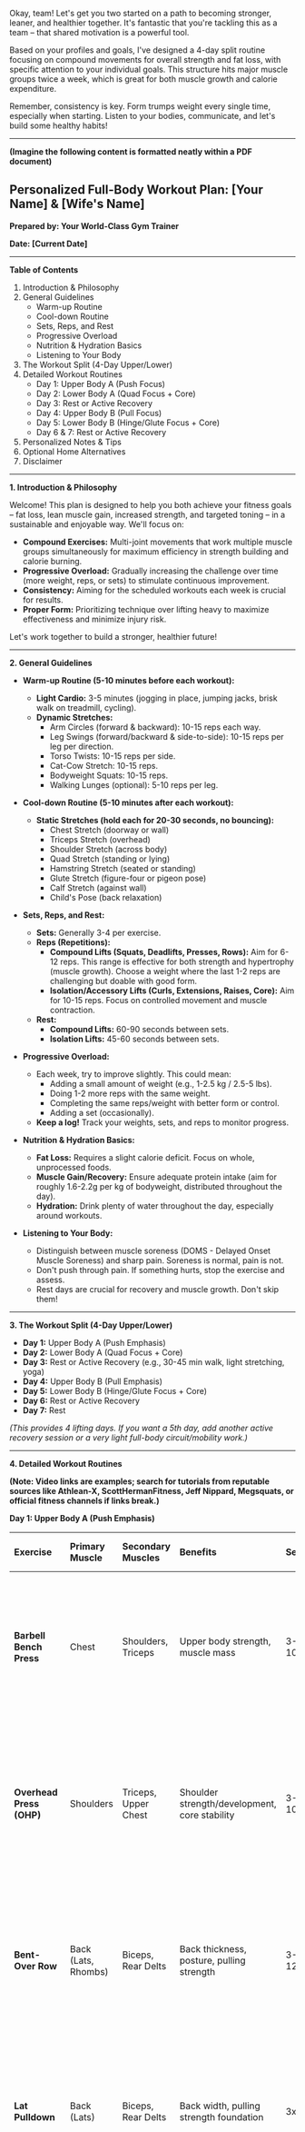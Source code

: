 Okay, team! Let's get you two started on a path to becoming stronger, leaner, and healthier together. It's fantastic that you're tackling this as a team – that shared motivation is a powerful tool.

Based on your profiles and goals, I've designed a 4-day split routine focusing on compound movements for overall strength and fat loss, with specific attention to your individual goals. This structure hits major muscle groups twice a week, which is great for both muscle growth and calorie expenditure.

Remember, consistency is key. Form trumps weight every single time, especially when starting. Listen to your bodies, communicate, and let's build some healthy habits!

---

**(Imagine the following content is formatted neatly within a PDF document)**

## Personalized Full-Body Workout Plan: [Your Name] & [Wife's Name]

**Prepared by: Your World-Class Gym Trainer**

**Date: [Current Date]**

---

**Table of Contents**

1.  Introduction & Philosophy
2.  General Guidelines
    *   Warm-up Routine
    *   Cool-down Routine
    *   Sets, Reps, and Rest
    *   Progressive Overload
    *   Nutrition & Hydration Basics
    *   Listening to Your Body
3.  The Workout Split (4-Day Upper/Lower)
4.  Detailed Workout Routines
    *   Day 1: Upper Body A (Push Focus)
    *   Day 2: Lower Body A (Quad Focus + Core)
    *   Day 3: Rest or Active Recovery
    *   Day 4: Upper Body B (Pull Focus)
    *   Day 5: Lower Body B (Hinge/Glute Focus + Core)
    *   Day 6 & 7: Rest or Active Recovery
5.  Personalized Notes & Tips
6.  Optional Home Alternatives
7.  Disclaimer

---

**1. Introduction & Philosophy**

Welcome! This plan is designed to help you both achieve your fitness goals – fat loss, lean muscle gain, increased strength, and targeted toning – in a sustainable and enjoyable way. We'll focus on:

*   **Compound Exercises:** Multi-joint movements that work multiple muscle groups simultaneously for maximum efficiency in strength building and calorie burning.
*   **Progressive Overload:** Gradually increasing the challenge over time (more weight, reps, or sets) to stimulate continuous improvement.
*   **Consistency:** Aiming for the scheduled workouts each week is crucial for results.
*   **Proper Form:** Prioritizing technique over lifting heavy to maximize effectiveness and minimize injury risk.

Let's work together to build a stronger, healthier future!

---

**2. General Guidelines**

*   **Warm-up Routine (5-10 minutes before each workout):**
    *   **Light Cardio:** 3-5 minutes (jogging in place, jumping jacks, brisk walk on treadmill, cycling).
    *   **Dynamic Stretches:**
        *   Arm Circles (forward & backward): 10-15 reps each way.
        *   Leg Swings (forward/backward & side-to-side): 10-15 reps per leg per direction.
        *   Torso Twists: 10-15 reps per side.
        *   Cat-Cow Stretch: 10-15 reps.
        *   Bodyweight Squats: 10-15 reps.
        *   Walking Lunges (optional): 5-10 reps per leg.

*   **Cool-down Routine (5-10 minutes after each workout):**
    *   **Static Stretches (hold each for 20-30 seconds, no bouncing):**
        *   Chest Stretch (doorway or wall)
        *   Triceps Stretch (overhead)
        *   Shoulder Stretch (across body)
        *   Quad Stretch (standing or lying)
        *   Hamstring Stretch (seated or standing)
        *   Glute Stretch (figure-four or pigeon pose)
        *   Calf Stretch (against wall)
        *   Child's Pose (back relaxation)

*   **Sets, Reps, and Rest:**
    *   **Sets:** Generally 3-4 per exercise.
    *   **Reps (Repetitions):**
        *   **Compound Lifts (Squats, Deadlifts, Presses, Rows):** Aim for 6-12 reps. This range is effective for both strength and hypertrophy (muscle growth). Choose a weight where the last 1-2 reps are challenging but doable with good form.
        *   **Isolation/Accessory Lifts (Curls, Extensions, Raises, Core):** Aim for 10-15 reps. Focus on controlled movement and muscle contraction.
    *   **Rest:**
        *   **Compound Lifts:** 60-90 seconds between sets.
        *   **Isolation Lifts:** 45-60 seconds between sets.

*   **Progressive Overload:**
    *   Each week, try to improve slightly. This could mean:
        *   Adding a small amount of weight (e.g., 1-2.5 kg / 2.5-5 lbs).
        *   Doing 1-2 more reps with the same weight.
        *   Completing the same reps/weight with better form or control.
        *   Adding a set (occasionally).
    *   **Keep a log!** Track your weights, sets, and reps to monitor progress.

*   **Nutrition & Hydration Basics:**
    *   **Fat Loss:** Requires a slight calorie deficit. Focus on whole, unprocessed foods.
    *   **Muscle Gain/Recovery:** Ensure adequate protein intake (aim for roughly 1.6-2.2g per kg of bodyweight, distributed throughout the day).
    *   **Hydration:** Drink plenty of water throughout the day, especially around workouts.

*   **Listening to Your Body:**
    *   Distinguish between muscle soreness (DOMS - Delayed Onset Muscle Soreness) and sharp pain. Soreness is normal, pain is not.
    *   Don't push through pain. If something hurts, stop the exercise and assess.
    *   Rest days are crucial for recovery and muscle growth. Don't skip them!

---

**3. The Workout Split (4-Day Upper/Lower)**

*   **Day 1:** Upper Body A (Push Emphasis)
*   **Day 2:** Lower Body A (Quad Focus + Core)
*   **Day 3:** Rest or Active Recovery (e.g., 30-45 min walk, light stretching, yoga)
*   **Day 4:** Upper Body B (Pull Emphasis)
*   **Day 5:** Lower Body B (Hinge/Glute Focus + Core)
*   **Day 6:** Rest or Active Recovery
*   **Day 7:** Rest

*(This provides 4 lifting days. If you want a 5th day, add another active recovery session or a very light full-body circuit/mobility work.)*

---

**4. Detailed Workout Routines**

**(Note: Video links are examples; search for tutorials from reputable sources like Athlean-X, ScottHermanFitness, Jeff Nippard, Megsquats, or official fitness channels if links break.)**

**Day 1: Upper Body A (Push Emphasis)**

| Exercise                   | Primary Muscle | Secondary Muscles      | Benefits                                      | Sets/Reps | Rest  | Form Instructions                                                                                                                                                              | Video Link Example                     | Notes/Alternatives                                                                                                                               |
| :------------------------- | :------------- | :--------------------- | :-------------------------------------------- | :-------- | :---- | :----------------------------------------------------------------------------------------------------------------------------------------------------------------------------- | :------------------------------------- | :----------------------------------------------------------------------------------------------------------------------------------------------- |
| **Barbell Bench Press**    | Chest          | Shoulders, Triceps     | Upper body strength, muscle mass              | 3-4x 6-10 | 90s   | Lie flat, feet planted, slight back arch, grip slightly wider than shoulders. Lower bar to mid-chest, elbows slightly tucked (45-60°). Press up powerfully.                | [Bench Press](https://youtu.be/rT7DgCr-3pg) | **Alt:** Dumbbell Bench Press (good for stability & range of motion). **Wife:** May prefer dumbbells. Start light, focus on control.            |
| **Overhead Press (OHP)**   | Shoulders      | Triceps, Upper Chest   | Shoulder strength/development, core stability | 3-4x 6-10 | 90s   | Stand tall, core braced, grip shoulder-width. Bar starts at upper chest/clavicle. Press straight up overhead, head slightly through. Control descent.                         | [OHP](https://youtu.be/2yjwXTZQDDI)       | **Alt:** Seated Dumbbell Press. **Male:** Ensure full ROM despite height. **Female:** Dumbbells might feel more manageable initially.           |
| **Bent-Over Row**          | Back (Lats, Rhombs) | Biceps, Rear Delts     | Back thickness, posture, pulling strength     | 3-4x 8-12 | 60-90s| Hinge at hips (back straight!), knees slightly bent. Pull bar/dumbbells towards lower chest/upper abs. Squeeze shoulder blades. Control descent.                              | [Bent Over Row](https://youtu.be/vT2GjY_Umpw) | **Alt:** Dumbbell Rows, Seated Cable Row. **Male:** May need to elevate plates or use rack pull position if ROM is limited by height/flexibility. |
| **Lat Pulldown**           | Back (Lats)    | Biceps, Rear Delts     | Back width, pulling strength foundation       | 3x 10-15  | 60s   | Sit, secure knees under pads. Grip wide (overhand). Pull bar down to upper chest, leaning back slightly. Squeeze lats. Control upward movement.                               | [Lat Pulldown](https://youtu.be/EUIri47EpcA) | **Alt:** Assisted Pull-ups. If no machine, use Resistance Band Pulldowns.                                                                        |
| **Dumbbell Lateral Raise** | Shoulders (Side) | Traps                  | Shoulder width, definition                   | 3x 12-15  | 45-60s| Stand, slight bend in elbows. Raise dumbbells out to the sides up to shoulder height, leading with elbows. Control descent. Avoid swinging.                                     | [Lateral Raise](https://youtu.be/3VcKaXpzqRo) | Focus on feeling the side deltoids work. Keep weight moderate.                                                                                   |
| **Triceps Pushdown**       | Triceps        | -                      | Triceps isolation, elbow extension            | 3x 10-15  | 45-60s| Stand facing cable machine (rope or bar attachment). Elbows tucked at sides. Extend arms fully, squeezing triceps. Control return to start.                                 | [Triceps Pushdown](https://youtu.be/2-LAMcpzODU) | **Alt:** Overhead Dumbbell Extension, Band Pushdowns.                                                                                            |

**Day 2: Lower Body A (Quad Focus + Core)**

| Exercise                   | Primary Muscle | Secondary Muscles      | Benefits                                       | Sets/Reps | Rest  | Form Instructions                                                                                                                                                             | Video Link Example                  | Notes/Alternatives                                                                                                                               |
| :------------------------- | :------------- | :--------------------- | :--------------------------------------------- | :-------- | :---- | :---------------------------------------------------------------------------------------------------------------------------------------------------------------------------- | :---------------------------------- | :----------------------------------------------------------------------------------------------------------------------------------------------- |
| **Barbell Back Squat**     | Quads          | Glutes, Hamstrings     | Overall leg strength, muscle mass, core        | 3-4x 6-10 | 90s   | Bar on upper back (traps, not neck). Feet shoulder-width apart, toes slightly out. Chest up, core braced. Sit back and down (like sitting in a chair) until thighs parallel or below. Drive up through heels. | [Back Squat](https://youtu.be/ultWZbZPrBI)  | **Alt:** Goblet Squat (good for learning form), Leg Press. **Male:** Focus on depth despite long legs. **Female:** Ensure full ROM. Start light. |
| **Romanian Deadlift (RDL)**| Hamstrings     | Glutes, Lower Back     | Hamstring/glute development, posterior chain   | 3-4x 8-12 | 90s   | Stand tall, slight knee bend (keep it). Hinge at hips, pushing butt back, keeping back straight. Lower weight towards shins/floor (feel hamstring stretch). Return by squeezing glutes. | [RDL](https://youtu.be/JCXUYuzwNrM)       | **Alt:** Dumbbell RDLs, Good Mornings (advanced). Crucial for balancing quad work. **Male:** Be mindful of lower back, maintain neutral spine.    |
| **Walking Lunges**         | Quads, Glutes  | Hamstrings, Balance    | Unilateral strength, balance, hip mobility     | 3x 10-12 per leg | 60s   | Step forward, lower back knee towards ground (both knees ~90°). Push off front foot to stand or step into next lunge. Keep torso upright.                                       | [Walking Lunge](https://youtu.be/L8fvypPrzz4) | **Alt:** Stationary Lunges, Reverse Lunges (easier on knees). Can hold dumbbells.                                                                |
| **Leg Extension**          | Quads          | -                      | Quad isolation, definition                     | 3x 12-15  | 45-60s| Sit in machine, adjust pad to ankles. Extend legs fully, squeezing quads at the top. Control the negative (lowering phase).                                                | [Leg Extension](https://youtu.be/YyvSfVjQeL0) | Focus on contraction, not excessive weight.                                                                                                    |
| **Plank**                  | Core (Abs, Obliques) | Lower Back, Shoulders | Core stability, endurance                      | 3x 30-60 sec hold | 60s   | Forearms on ground, elbows under shoulders. Body straight line head to heels. Brace core, don't let hips sag or rise too high.                                               | [Plank](https://youtu.be/ASdvN_XEl_c)       | **Alt:** Knee Plank (easier), Weighted Plank. **Wife:** Excellent core focus exercise.                                                           |
| **Leg Raises**             | Core (Lower Abs) | Hip Flexors            | Lower abdominal strength                       | 3x 15-20  | 45-60s| Lie flat on back, hands under hips or by sides. Keeping legs straight (slight knee bend OK), raise them towards ceiling. Lower slowly. Don't let lower back arch excessively.   | [Leg Raise](https://youtu.be/JB2oyawG9KI)   | **Alt:** Hanging Leg Raises (advanced), Reverse Crunches. **Wife:** Focus on controlled movement for core engagement.                            |

**Day 3: Rest or Active Recovery**

*   Light activity like walking, swimming, cycling, or gentle stretching/yoga. Helps with blood flow and recovery without adding stress.

**Day 4: Upper Body B (Pull Emphasis)**

| Exercise                   | Primary Muscle | Secondary Muscles      | Benefits                                      | Sets/Reps | Rest  | Form Instructions                                                                                                                                                            | Video Link Example                     | Notes/Alternatives                                                                                                                            |
| :------------------------- | :------------- | :--------------------- | :-------------------------------------------- | :-------- | :---- | :--------------------------------------------------------------------------------------------------------------------------------------------------------------------------- | :------------------------------------- | :-------------------------------------------------------------------------------------------------------------------------------------------- |
| **Pull-ups / Assisted Pull-ups** | Back (Lats)    | Biceps, Forearms       | Upper body pulling strength, back width       | 3-4x As Many Reps As Possible (AMRAP) or 6-10 | 90s   | Grip bar slightly wider than shoulders (overhand). Hang fully extended. Pull chest towards bar. Control descent. Use assist machine/bands if needed.                           | [Pull Up](https://youtu.be/eGo4IYlbE5g)        | **Alt:** Lat Pulldown (if pull-ups not possible). Work towards unassisted reps!                                                               |
| **Seated Cable Row**       | Back (Mid/Upper) | Biceps, Rear Delts     | Back thickness, posture                       | 3-4x 8-12 | 60-90s| Sit tall, feet braced, slight knee bend. Use V-grip or straight bar. Pull handle towards sternum/upper abs, keeping back straight. Squeeze shoulder blades. Control return.        | [Seated Row](https://youtu.be/GZbfZ033f74)    | Focus on retracting shoulder blades.                                                                                                         |
| **Incline Dumbbell Press** | Upper Chest    | Shoulders, Triceps     | Upper chest development, shoulder friendly    | 3x 10-12  | 60s   | Set bench to 30-45° incline. Lie back, feet planted. Press dumbbells up from chest level, slight elbow tuck. Control descent, feel stretch in upper chest.                         | [Incline DB Press](https://youtu.be/8iPEnn-ltC8) | Good variation to target upper pecs.                                                                                                          |
| **Face Pulls**             | Rear Delts, Rotator Cuff | Mid Traps, Rhomboids | Shoulder health, posture correction           | 3x 12-15  | 45-60s| Use rope attachment on cable machine set at head height. Grab ropes, step back. Pull ropes towards face, aiming hands towards ears. Squeeze rear delts/upper back. External rotation. | [Face Pull](https://youtu.be/rep-qVOkqgk)      | Crucial for shoulder health, especially countering desk work posture.                                                                         |
| **Dumbbell Bicep Curl**    | Biceps         | Forearms               | Arm development, pulling assistance           | 3x 10-12 per arm | 45-60s| Stand or sit tall, palms facing forward. Curl dumbbells up towards shoulders, keeping elbows tucked. Squeeze biceps at top. Control descent.                                   | [DB Curl](https://youtu.be/ykJmrZ5v0Oo)       | **Alt:** Barbell Curl, Hammer Curl (neutral grip).                                                                                            |
| **Overhead Triceps Ext (DB)** | Triceps        | Shoulders (stability)  | Triceps long head development                 | 3x 10-15  | 45-60s| Sit or stand, hold one dumbbell with both hands overhead. Lower dumbbell behind head by bending elbows. Extend arms straight up, squeezing triceps. Keep elbows relatively stable. | [Overhead Ext](https://youtu.be/YbX7Wd-kdGc)  | **Alt:** Cable Overhead Extension.                                                                                                            |

**Day 5: Lower Body B (Hinge/Glute Focus + Core)**

| Exercise                   | Primary Muscle | Secondary Muscles      | Benefits                                       | Sets/Reps | Rest  | Form Instructions                                                                                                                                                             | Video Link Example                   | Notes/Alternatives                                                                                                                            |
| :------------------------- | :------------- | :--------------------- | :--------------------------------------------- | :-------- | :---- | :---------------------------------------------------------------------------------------------------------------------------------------------------------------------------- | :----------------------------------- | :----------------------------------------------------------------------------------------------------------------------------------------------- |
| **Deadlift (Conventional)**| Glutes, Hamstrings | Quads, Back, Core      | Total body strength, posterior chain power   | 1-2 Warm-up Sets, then 1-2x 5-8 (Heavier) or 3x 8-10 (Lighter) | 120s+ | Stand mid-foot under bar. Hinge, grip bar outside shins. Chest up, back straight, shoulders over bar. Drive through feet, lift bar keeping it close to body. Squeeze glutes at top. Reverse motion controlled. | [Deadlift](https://youtu.be/ytGaGIn3SjE)   | **Alt:** Sumo Deadlift, Trap Bar Deadlift (often easier to learn). **PRIORITIZE FORM.** Start light. **Male:** Watch back rounding. **Female:** Great for glutes/strength. |
| **Barbell Hip Thrust**     | Glutes         | Hamstrings             | Glute strength & development (specific focus) | 3-4x 10-15 | 60-90s| Sit on floor, upper back against bench. Feet flat, knees bent. Bar across hips (use pad!). Drive hips up, squeezing glutes hard at top (full extension). Lower controlled.          | [Hip Thrust](https://youtu.be/LM8XHLYJoYs)  | **Wife:** Key exercise for hip/glute toning goal. Focus on the squeeze! **Alt:** Glute Bridge (bodyweight/weighted).                            |
| **Goblet Squat**           | Quads, Glutes  | Core                   | Squat pattern reinforcement, core engagement   | 3x 10-12  | 60s   | Hold one dumbbell vertically against chest. Feet shoulder-width. Squat down keeping chest up, elbows tracking inside knees. Go as deep as form allows. Stand up.                 | [Goblet Squat](https://youtu.be/MeWyxrlsfo8) | Excellent for reinforcing good squat mechanics.                                                                                               |
| **Hamstring Curl**         | Hamstrings     | Calves                 | Hamstring isolation                            | 3x 12-15  | 45-60s| Use lying or seated hamstring curl machine. Adjust pad to back of ankles. Curl weight towards glutes, squeezing hamstrings. Control the eccentric (lowering).                   | [Hamstring Curl](https://youtu.be/F488k67BTlg)| Focus on mind-muscle connection.                                                                                                                |
| **Russian Twist**          | Core (Obliques)| Abs                    | Rotational core strength                       | 3x 15-20 per side | 45-60s| Sit on floor, knees bent, feet flat (or elevated for more challenge). Lean back slightly (V-shape). Twist torso side to side, tapping hands/weight on floor. Keep back straight. | [Russian Twist](https://youtu.be/wkD8rjkodUI) | **Alt:** Weighted Russian Twist, Cable Woodchop. **Wife:** Good for core/oblique toning.                                                       |
| **Calf Raises**            | Calves         | -                      | Calf development, ankle stability              | 3x 15-25  | 45s   | Stand on edge of step/platform (or flat ground). Lower heels down (stretch), then rise up onto balls of feet as high as possible (squeeze).                                    | [Calf Raise](https://youtu.be/JbyjNymZOt0)     | Can do seated or standing, weighted or bodyweight.                                                                                             |

**Day 6 & 7: Rest or Active Recovery**

---

**5. Personalized Notes & Tips**

*   **For Both:**
    *   **Communication:** Talk about how exercises feel. Adjust weights based on individual strength. Don't feel pressured to lift the same.
    *   **Form First:** Watch each other's form occasionally (without being overly critical!). Use mirrors. Consider filming yourselves for tricky lifts like squats and deadlifts.
    *   **Patience:** Results take time and consistency. Celebrate small victories (lifting heavier, completing more reps, feeling stronger).
    *   **Recovery:** Prioritize sleep (7-9 hours) and manage stress. This is when your muscles repair and grow.

*   **For Male (6'4", 94kg, IT Pro):**
    *   **Height Considerations:** Longer limbs mean a longer range of motion. This is great but requires extra attention to control, especially at the bottom of squats and deadlifts. Ensure full depth without compromising form. You might need to adjust starting positions (e.g., elevating deadlift bar slightly if flexibility is limited initially).
    *   **Sedentary Job:** Focus on posture during exercises (especially rows, face pulls) to counteract sitting effects. Try to incorporate more movement throughout your workday (stand up, walk breaks).
    *   **Strength/Muscle Goal:** Focus on progressive overload on the compound lifts (Bench, Squat, OHP, Row, Deadlift). Ensure adequate protein intake to support muscle gain.

*   **For Female (5'1", 62kg, Doctor):**
    *   **Height Considerations:** Shorter limbs can be advantageous for leverage in some lifts (e.g., squats). Ensure equipment is adjusted properly (e.g., bench height, machine settings). You might need a step for reaching pull-up bars or setting up some exercises.
    *   **Moderate Activity:** You have a better baseline activity level, but structured strength training is key for your goals. Be mindful of fatigue from work; adjust intensity if needed but try to stay consistent.
    *   **Hip & Core Focus:** Pay extra attention to activating your glutes during hip thrusts, deadlifts, squats, and lunges (squeeze!). Prioritize quality reps on core exercises like planks, leg raises, and Russian twists. Feel the target muscles working.
    *   **Fat Loss Goal:** Consistency with workouts and mindful eating (slight calorie deficit) will be key. Strength training boosts metabolism.

---

**6. Optional Home Alternatives (If you miss a gym day or for supplemental work)**

*   **Upper Body:** Push-ups (various inclines/declines), Pike Push-ups (shoulders), Resistance Band Rows/Pulldowns/Face Pulls, Triceps Dips (off chair), Bicep Curls (with bands or heavy objects).
*   **Lower Body:** Bodyweight Squats/Jump Squats, Lunges (all variations), Glute Bridges (single/double leg), Step-ups (on stairs/chair), Calf Raises, Plank variations, Crunches, Leg Raises.
*   **Full Body:** Burpees, Mountain Climbers, Bear Crawls.

---

**7. Disclaimer**

*Consult with your physician before beginning any new exercise program, especially considering your professions and any pre-existing conditions. This plan provides general fitness guidelines and exercise instructions. Proper form is paramount; if unsure, consider seeking guidance from a qualified trainer in person for initial form checks. Listen to your body and modify or stop if you feel pain. The creators of this plan are not liable for any injuries sustained.*

---

Okay team, you have the blueprint! The most important thing now is to start, stay consistent, and enjoy the process of getting stronger and healthier together. Let me know how your first week goes or if you have any questions as you get started! Let's crush those goals!